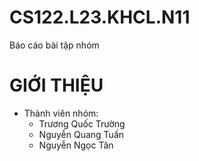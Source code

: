 # CS122.L23.KHCL.N11
Báo cáo  bài tập nhóm
# GIỚI THIỆU
  - Thành viên nhóm:
    + Trương Quốc Trường
    + Nguyễn Quang Tuấn
    + Nguyễn Ngọc Tân
